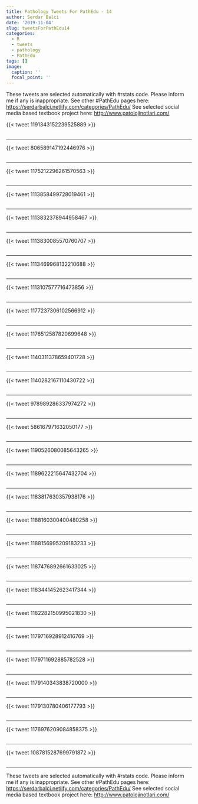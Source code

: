 ```yaml
---
title: Pathology Tweets For PathEdu - 14
author: Serdar Balci
date: '2019-11-04'
slug: tweetsForPathEdu14
categories:
  - R
  - tweets
  - pathology
  - PathEdu
tags: []
image:
  caption: ''
  focal_point: ''
---
```



These tweets are selected automatically with #rstats code. Please inform me if any is inappropriate.
See other #PathEdu pages here: https://serdarbalci.netlify.com/categories/PathEdu/ 
See selected social media based textbook project here: http://www.patolojinotlari.com/

{{< tweet 1191343152239525889 >}}
<br>
<br>
<hr>
{{< tweet 806589147192446976 >}}
<br>
<br>
<hr>
{{< tweet 1175212296261570563 >}}
<br>
<br>
<hr>
{{< tweet 1113858499728019461 >}}
<br>
<br>
<hr>
{{< tweet 1113832378944958467 >}}
<br>
<br>
<hr>
{{< tweet 1113830085570760707 >}}
<br>
<br>
<hr>
{{< tweet 1113469968132210688 >}}
<br>
<br>
<hr>
{{< tweet 1113107577716473856 >}}
<br>
<br>
<hr>
{{< tweet 1177237306102566912 >}}
<br>
<br>
<hr>
{{< tweet 1176512587820699648 >}}
<br>
<br>
<hr>
{{< tweet 1140311378659401728 >}}
<br>
<br>
<hr>
{{< tweet 1140282167110430722 >}}
<br>
<br>
<hr>
{{< tweet 978989286337974272 >}}
<br>
<br>
<hr>
{{< tweet 586167971632050177 >}}
<br>
<br>
<hr>
{{< tweet 1190526080085643265 >}}
<br>
<br>
<hr>
{{< tweet 1189622215647432704 >}}
<br>
<br>
<hr>
{{< tweet 1183817630357938176 >}}
<br>
<br>
<hr>
{{< tweet 1188160300400480258 >}}
<br>
<br>
<hr>
{{< tweet 1188156995209183233 >}}
<br>
<br>
<hr>
{{< tweet 1187476892661633025 >}}
<br>
<br>
<hr>
{{< tweet 1183441452623417344 >}}
<br>
<br>
<hr>
{{< tweet 1182282150995021830 >}}
<br>
<br>
<hr>
{{< tweet 1179716928912416769 >}}
<br>
<br>
<hr>
{{< tweet 1179711692885782528 >}}
<br>
<br>
<hr>
{{< tweet 1179140343838720000 >}}
<br>
<br>
<hr>
{{< tweet 1179130780406177793 >}}
<br>
<br>
<hr>
{{< tweet 1176976209084858375 >}}
<br>
<br>
<hr>
{{< tweet 1087815287699791872 >}}
<br>
<br>
<hr>


These tweets are selected automatically with #rstats code. Please inform me if any is inappropriate.
See other #PathEdu pages here: https://serdarbalci.netlify.com/categories/PathEdu/ 
See selected social media based textbook project here: http://www.patolojinotlari.com/
